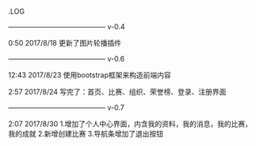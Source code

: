 .LOG

——————————————
v-0.4

0:50 2017/8/18
更新了图片轮播插件

——————————————
v-0.6

12:43 2017/8/23
使用bootstrap框架来构造前端内容

2:57 2017/8/24
写完了：首页、比赛、组织、荣誉榜、登录、注册界面

——————————————
v-0.7

2:07 2017/8/30
1.增加了个人中心界面，内含我的资料，我的消息，我的比赛，我的成就
2.新增创建比赛
3.导航条增加了退出按钮
